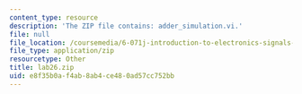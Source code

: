 ```yaml
---
content_type: resource
description: 'The ZIP file contains: adder_simulation.vi.'
file: null
file_location: /coursemedia/6-071j-introduction-to-electronics-signals-and-measurement-spring-2006/e8f35b0af4ab8ab4ce480ad57cc752bb_lab26.zip
file_type: application/zip
resourcetype: Other
title: lab26.zip
uid: e8f35b0a-f4ab-8ab4-ce48-0ad57cc752bb
---
```

